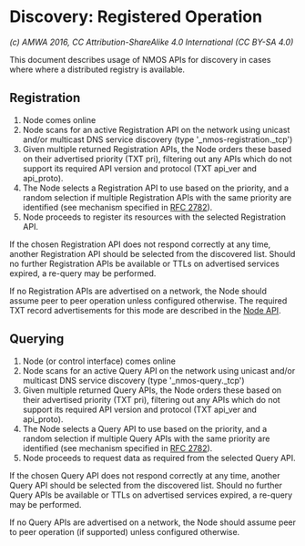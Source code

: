 # Discovery: Registered Operation

_(c) AMWA 2016, CC Attribution-ShareAlike 4.0 International (CC BY-SA 4.0)_

This document describes usage of NMOS APIs for discovery in cases where where a distributed registry is available.

## Registration

1. Node comes online
2. Node scans for an active Registration API on the network using unicast and/or multicast DNS service discovery (type '\_nmos-registration.\_tcp')
3. Given multiple returned Registration APIs, the Node orders these based on their advertised priority (TXT pri), filtering out any APIs which do not support its required API version and protocol (TXT api_ver and api_proto).
4. The Node selects a Registration API to use based on the priority, and a random selection if multiple Registration APIs with the same priority are identified (see mechanism specified in [RFC 2782](https://tools.ietf.org/html/rfc2782)).
5. Node proceeds to register its resources with the selected Registration API.

If the chosen Registration API does not respond correctly at any time, another Registration API should be selected from the discovered list. Should no further Registration APIs be available or TTLs on advertised services expired, a re-query may be performed.

If no Registration APIs are advertised on a network, the Node should assume peer to peer operation unless configured otherwise. The required TXT record advertisements for this mode are described in the [Node API](../APIs/NodeAPI.raml).

## Querying

1. Node (or control interface) comes online
2. Node scans for an active Query API on the network using unicast and/or multicast DNS service discovery (type '\_nmos-query.\_tcp')
3. Given multiple returned Query APIs, the Node orders these based on their advertised priority (TXT pri), filtering out any APIs which do not support its required API version and protocol (TXT api_ver and api_proto).
4. The Node selects a Query API to use based on the priority, and a random selection if multiple Query APIs with the same priority are identified (see mechanism specified in [RFC 2782](https://tools.ietf.org/html/rfc2782)).
5. Node proceeds to request data as required from the selected Query API.

If the chosen Query API does not respond correctly at any time, another Query API should be selected from the discovered list. Should no further Query APIs be available or TTLs on advertised services expired, a re-query may be performed.

If no Query APIs are advertised on a network, the Node should assume peer to peer operation (if supported) unless configured otherwise.

